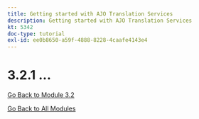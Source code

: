 ```yaml
---
title: Getting started with AJO Translation Services
description: Getting started with AJO Translation Services
kt: 5342
doc-type: tutorial
exl-id: ee0b8650-a59f-4888-8228-4caafe4143e4
---
```

# 3.2.1 ...

[Go Back to Module 3.2](./ajotranslationsvcs.md)

[Go Back to All Modules](../../../overview.md)
